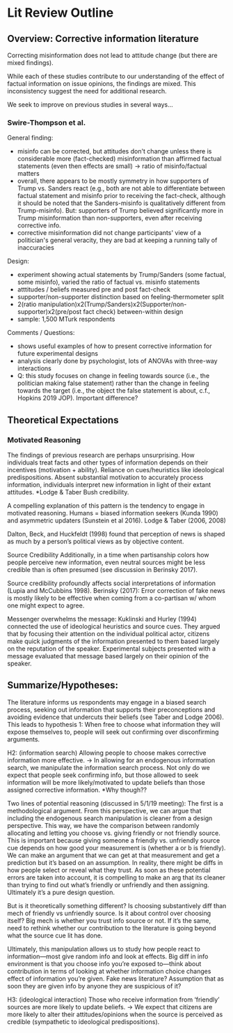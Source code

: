 <!--- 
    Created by Nicholas R. Davis (nicholas@democracyobserver.org)
    on 2019-04-18 15:19:20. Do not copy without permission.

    experimentalpolitics/immigration/litreview-outline 
 -->

# Lit Review Outline


## Overview: Corrective information literature
Correcting misinformation does not lead to attitude change (but there are mixed findings). 

While each of these studies contribute to our understanding of the effect of factual information on issue opinions, the findings are mixed. This inconsistency suggest the need for additional research. 

We seek to improve on previous studies in several ways…

### Swire-Thompson et al.

General finding:

- misinfo can be corrected, but attitudes don't change unless there is considerable more (fact-checked) misinformation than affirmed factual statements (even then effects are small) -> ratio of misinfo/factual matters
- overall, there appears to be mostly symmetry in how supporters of Trump vs. Sanders react (e.g., both are not able to differentiate between factual statement and misinfo prior to receiving the fact-check, although it should be noted that the Sanders-misinfo is qualitatively different from Trump-misinfo). But: supporters of Trump believed significantly more in Trump misinformation than non-supporters, even after receiving corrective info.
- corrective misinformation did not change participants' view of a politician's general veracity, they are bad at keeping a running tally of inaccuracies


Design:

- experiment showing actual statements by Trump/Sanders (some factual, some misinfo), varied the ratio of factual vs. misinfo statements
- atttitudes / beliefs measured pre and post fact-check
- supporter/non-supporter distinction based on feeling-thermometer split
- 2(ratio manipulation)x2(Trump/Sanders)x2(Supporter/non-supporter)x2(pre/post fact check) between-within design
- sample: 1,500 MTurk respondents


Comments / Questions:

- shows useful examples of how to present corrective information for future experimental designs
- analysis clearly done by psychologist, lots of ANOVAs with three-way interactions
- Q: this study focuses on change in feeling towards source (i.e., the politician making false statement) rather than the change in feeling towards the target (i.e., the object the false statement is about, c.f., Hopkins 2019 JOP). Important difference?


## Theoretical Expectations

### Motivated Reasoning 
The findings of previous research are perhaps unsurprising. How individuals treat facts and other types of information depends on their incentives (motivation + ability). Reliance on cues/heuristics like ideological predispositions. Absent substantial motivation to accurately process information, individuals interpret new information in light of their extant attitudes. *Lodge & Taber  Bush credibility. 

A compelling explanation of this pattern is the tendency to engage in motivated reasoning. Humans = biased information seekers (Kunda 1990) and asymmetric updaters (Sunstein et al 2016). 
Lodge & Taber (2006, 2008)

Dalton, Beck, and Huckfeldt (1998) found that perception of news is shaped as much by a person’s political views as by objective content. 

Source Credibility 
Additionally, in a time when partisanship colors how people perceive new information, even neutral sources might be less credible than is often presumed (see discussion in Berinsky 2017). 

Source credibility profoundly affects social interpretations of information (Lupia and McCubbins 1998). 
Berinsky (2017): Error correction of fake news is mostly likely to be effective when coming from a co-partisan w/ whom one might expect to agree. 

Messenger overwhelms the message: Kuklinski and Hurley (1994) connected the use of ideological heuristics and source cues. They argued that by focusing their attention on the individual political actor, citizens make quick judgments of the information presented to them based largely on the reputation of the speaker. Experimental subjects presented with a message evaluated that message based largely on their opinion of the speaker. 




## Summarize/Hypotheses: 

The literature informs us respondents may engage in a biased search process, seeking out information that supports their preconceptions and avoiding evidence that undercuts their beliefs (see Taber and Lodge 2006). This leads to hypothesis 1: When free to choose what information they will expose themselves to, people will seek out confirming over disconfirming arguments.

H2: (information search) Allowing people to choose makes corrective information more effective. -> In allowing for an endogenous information search, we manipulate the information search process. Not only do we expect that people seek confirming info, but those allowed to seek information will be more likely/motivated to update beliefs than those assigned corrective information. *Why though??

Two lines of potential reasoning (discussed in 5/1/19 meeting):
The first is a methodological argument. From this perspective, we can argue that including the endogenous search manipulation is cleaner from a design perspective. This way, we have the comparison between randomly allocating and letting you choose vs. giving friendly or not friendly source. This is important because giving someone a friendly vs. unfriendly source cue depends on how good your measurement is (whether a or b is friendly). We can make an argument that we can get at that measurement and get a prediction but it’s based on an assumption. In reality, there might be diffs in how people select or reveal what they trust. As soon as these potential errors are taken into account, it is compelling to make an arg that its cleaner than trying to find out what’s friendly or unfriendly and then assigning. Ultimately it’s a pure design question.

But is it theoretically something different? Is choosing substantively diff than mech of friendly vs unfriendly source. Is it about control over choosing itself? Big mech is whether you trust info source or not. If it’s the same, need to rethink whether our contribution to the literature is going beyond what the source cue lit has done. 

Ultimately, this manipulation allows us to study how people react to information—most give random info and look at effects. Big diff in info environment is that you choose info you’re exposed to—think about contribution in terms of looking at whether information choice changes effect of information you’re given. Fake news literature? Assumption that as soon they are given info by anyone they are suspicious of it? 

H3: (ideological interaction) Those who receive information from ‘friendly’ sources are more likely to update beliefs. -> We expect that citizens are more likely to alter their attitudes/opinions when the source is perceived as credible (sympathetic to ideological predispositions). 
